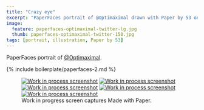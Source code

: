 ```yaml
---
title: "Crazy eye"
excerpt: "PaperFaces portrait of @Optimaximal drawn with Paper by 53 on an iPad."
image: 
  feature: paperfaces-optimaximal-twitter-lg.jpg
  thumb: paperfaces-optimaximal-twitter-150.jpg
tags: [portrait, illustration, Paper by 53]
---
```


PaperFaces portrait of [@Optimaximal](http://twitter.com/optimaximal).

{% include boilerplate/paperfaces-2.md %}

<figure class="third">
	<a href="{{ site.url }}/assets/images/paperfaces-optimaximal-process-1-lg.jpg"><img src="{{ site.url }}/assets/images/paperfaces-optimaximal-process-1-600.jpg" alt="Work in process screenshot"></a>
	<a href="{{ site.url }}/assets/images/paperfaces-optimaximal-process-2-lg.jpg"><img src="{{ site.url }}/assets/images/paperfaces-optimaximal-process-2-600.jpg" alt="Work in process screenshot"></a>
	<a href="{{ site.url }}/assets/images/paperfaces-optimaximal-process-3-lg.jpg"><img src="{{ site.url }}/assets/images/paperfaces-optimaximal-process-3-600.jpg" alt="Work in process screenshot"></a>
	<a href="{{ site.url }}/assets/images/paperfaces-optimaximal-process-4-lg.jpg"><img src="{{ site.url }}/assets/images/paperfaces-optimaximal-process-4-600.jpg" alt="Work in process screenshot"></a>
	<a href="{{ site.url }}/assets/images/paperfaces-optimaximal-process-5-lg.jpg"><img src="{{ site.url }}/assets/images/paperfaces-optimaximal-process-5-600.jpg" alt="Work in process screenshot"></a>
	<figcaption>Work in progress screen captures Made with Paper.</figcaption>
</figure>